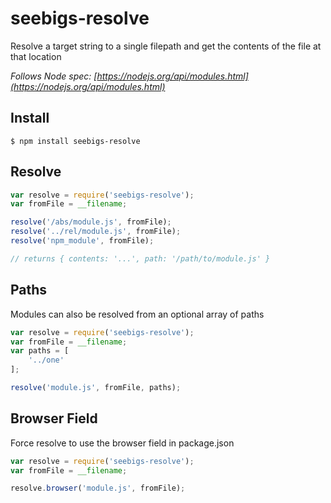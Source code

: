 # seebigs-resolve

Resolve a target string to a single filepath and get the contents of the file at that location

*Follows Node spec: [https://nodejs.org/api/modules.html](https://nodejs.org/api/modules.html)*

## Install

```
$ npm install seebigs-resolve
```

## Resolve

```js
var resolve = require('seebigs-resolve');
var fromFile = __filename;

resolve('/abs/module.js', fromFile);
resolve('../rel/module.js', fromFile);
resolve('npm_module', fromFile);

// returns { contents: '...', path: '/path/to/module.js' }
```

## Paths

Modules can also be resolved from an optional array of paths

```js
var resolve = require('seebigs-resolve');
var fromFile = __filename;
var paths = [
    '../one'
];

resolve('module.js', fromFile, paths);
```

## Browser Field

Force resolve to use the browser field in package.json

```js
var resolve = require('seebigs-resolve');
var fromFile = __filename;

resolve.browser('module.js', fromFile);
```
